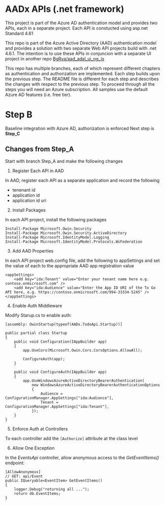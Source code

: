 AADx APIs (.net framework)
==========================
This project is part of the Azure AD authentication model and provides two APIs, each
in a separate project.  Each API is constucted using asp.net Standard 4.61

This repo is part of the Azure Active Directory (AAD) authentication model and provides a solution with two separate
Web API projects build with .net 4.6.1.  The intention is to use these APIs in conjuncion with a separate UI
project in another repo [BgRva/aad_adal_ui_ng_js](https://github.com/BgRva/aad_adal_ui_ng_js)

This repo has multiple branches, each of which represent different chapters as authentication and authorization are implemented.  Each step builds upon the previous step.  The README file is different for each step and describes the changes with respect to the previous step.  To proceed through all the steps you will need an Azure subscription.  All samples use the default Azure AD features (i.e. free tier).

# Step B
Baseline integration with Azure AD, authorization is enforced
Next step is **Step_C**

## Changes from Step_A
Start with branch Step_A and make the following changes

1) Register Each API in AAD

In AAD, register each API as a separate application and record the following
 - tenenant id
 - application id
 - application id uri

2) Install Packages

In each API project, install the following packages

	Install-Package Microsoft.Owin.Security
	Install-Package Microsoft.Owin.Security.ActiveDirectory
	Install-Package Microsoft.IdentityModel.Logging
	Install-Package Microsoft.IdentityModel.Protocols.WsFederation

3) Add AAD Properties

In each API project web.config file, add the following to appSettings and set 
the value of each to the appropriate AAD app registration value

    <appSettings>
        <add key="ida:Tenant" value="Enter your tenant name here e.g. contoso.onmicrosoft.com" />
        <add key="ida:Audience" value="Enter the App ID URI of the To Go API here, e.g. https://contoso.onmicrosoft.com/994-33334-5245" />
    </appSettings>
    
    
4) Enable Auth Middleware

Modify Starup.cs to enable auth:

    [assembly: OwinStartup(typeof(AADx.TodoApi.Startup))]
    
    public partial class Startup
    {
        public void Configuration(IAppBuilder app)
        {
            app.UseCors(Microsoft.Owin.Cors.CorsOptions.AllowAll);

            ConfigureAuth(app);
        }

        public void ConfigureAuth(IAppBuilder app)
        {
            app.UseWindowsAzureActiveDirectoryBearerAuthentication(
                new WindowsAzureActiveDirectoryBearerAuthenticationOptions
                {
                    Audience = ConfigurationManager.AppSettings["ida:Audience"],
                    Tenant = ConfigurationManager.AppSettings["ida:Tenant"],
                });
        }
    }

5) Enforce Auth at Controllers

To each controller add the ```[Authorize]``` attribute at the class level


6) Allow One Exception

In the _EventsApi_ controller, allow anonymous access to the _GetEventItems()_ endpoint:


    [AllowAnonymous]
    // GET: api/Event
    public IQueryable<EventItem> GetEventItems()
    {
    	logger.Debug("returning all ...");
    	return db.EventItems;
    }
    
    
